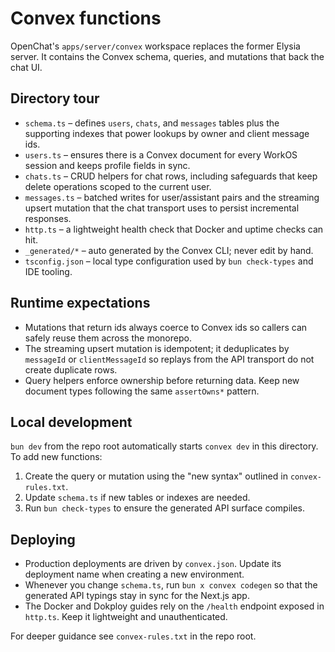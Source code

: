 # Convex functions

OpenChat's `apps/server/convex` workspace replaces the former Elysia server. It contains the Convex schema, queries, and mutations that back the chat UI.

## Directory tour
- `schema.ts` – defines `users`, `chats`, and `messages` tables plus the supporting indexes that power lookups by owner and client message ids.
- `users.ts` – ensures there is a Convex document for every WorkOS session and keeps profile fields in sync.
- `chats.ts` – CRUD helpers for chat rows, including safeguards that keep delete operations scoped to the current user.
- `messages.ts` – batched writes for user/assistant pairs and the streaming upsert mutation that the chat transport uses to persist incremental responses.
- `http.ts` – a lightweight health check that Docker and uptime checks can hit.
- `_generated/*` – auto generated by the Convex CLI; never edit by hand.
- `tsconfig.json` – local type configuration used by `bun check-types` and IDE tooling.

## Runtime expectations
- Mutations that return ids always coerce to Convex ids so callers can safely reuse them across the monorepo.
- The streaming upsert mutation is idempotent; it deduplicates by `messageId` or `clientMessageId` so replays from the API transport do not create duplicate rows.
- Query helpers enforce ownership before returning data. Keep new document types following the same `assertOwns*` pattern.

## Local development
`bun dev` from the repo root automatically starts `convex dev` in this directory. To add new functions:
1. Create the query or mutation using the "new syntax" outlined in `convex-rules.txt`.
2. Update `schema.ts` if new tables or indexes are needed.
3. Run `bun check-types` to ensure the generated API surface compiles.

## Deploying
- Production deployments are driven by `convex.json`. Update its deployment name when creating a new environment.
- Whenever you change `schema.ts`, run `bun x convex codegen` so that the generated API typings stay in sync for the Next.js app.
- The Docker and Dokploy guides rely on the `/health` endpoint exposed in `http.ts`. Keep it lightweight and unauthenticated.

For deeper guidance see `convex-rules.txt` in the repo root.
